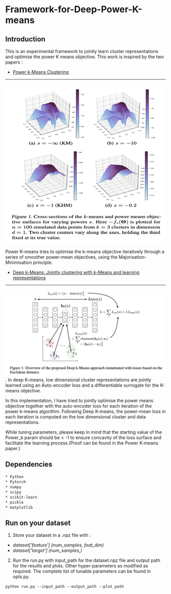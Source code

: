 # Framework-for-Deep-Power-K-means

## Introduction

This is an experimental framework to jointly learn cluster representations and optimise the power K means objective. This work is inspired by the two papers :  
* [Power k-Means Clustering](http://proceedings.mlr.press/v97/xu19a/xu19a.pdf). 
----
<p align="center">
  <img src="extras/powerk.png" width="900" height="500" title="powerk">
</p>

Power K-means tries to optimise the k-means objective iteratively through a series of smoother power-mean objectives, using the Majorisation-Minimisation principle.  


* [Deep k-Means: Jointly clustering with k-Means and learning representations](https://arxiv.org/pdf/1806.10069.pdf)
----
![deepk](extras/deepk.png). 
In deep K-means, low dimensional cluster representations are jointly learned using an Auto-encoder loss and a differentiable surrogate for the K-means objective.  


In this implementation, I have tried to jointly optimise the power means objective together with the auto-encoder loss for each iteration of the power k-means algorithm. Following Deep K-means, the power-mean loss in each iteration is computed on the low dimensional cluster and data representations.

While tuning parameters, please keep in mind that the starting value of the Power_k param should be < -1 to ensure concavity of the loss surface and facilitate the learning process.(Proof can be found in the Power K-means paper.)



## Dependencies
```
* Python
* Pytorch
* numpy
* scipy
* scikit-learn
* pickle
* matplotlib
```

## Run on your dataset

1. Store your dataset in a .npz file with :  
  * _dataset['feature'] (num_samples, feat_dim)_
  * _dataset['target'] (num_samples,)_
  
2. Run the run.py with input_path for the dataset.npz file and output path for the results and plots. Other hyper-parameters as modified as required. The complete list of tunable parameters can be found in opts.py.  
```
python run.py --input_path --output_path --plot_path
```
